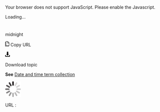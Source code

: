 Your browser does not support JavaScript. Please enable the Javascript.

Loading...

# 

midnight

![Copy URL](media/midnight/Copy.png)
Copy URL

![Download](media/midnight/Download.png)

Download topic

**See** [Date and time term collection](https://worldready.cloudapp.net/Styleguide/Read?id=2700&topicid=27390)

![In progress](media/midnight/activity-large.gif)

URL :

